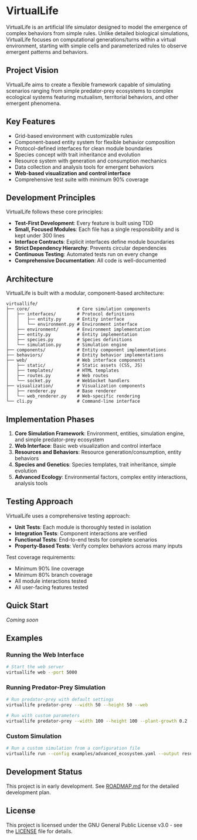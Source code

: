 # VirtualLife

VirtualLife is an artificial life simulator designed to model the emergence of complex behaviors from simple rules. Unlike detailed biological simulations, VirtualLife focuses on computational generations/turns within a virtual environment, starting with simple cells and parameterized rules to observe emergent patterns and behaviors.

## Project Vision

VirtualLife aims to create a flexible framework capable of simulating scenarios ranging from simple predator-prey ecosystems to complex ecological systems featuring mutualism, territorial behaviors, and other emergent phenomena.

## Key Features

- Grid-based environment with customizable rules
- Component-based entity system for flexible behavior composition
- Protocol-defined interfaces for clean module boundaries
- Species concept with trait inheritance and evolution
- Resource system with generation and consumption mechanics
- Data collection and analysis tools for emergent behaviors
- **Web-based visualization and control interface**
- Comprehensive test suite with minimum 90% coverage

## Development Principles

VirtualLife follows these core principles:

- **Test-First Development**: Every feature is built using TDD
- **Small, Focused Modules**: Each file has a single responsibility and is kept under 300 lines
- **Interface Contracts**: Explicit interfaces define module boundaries
- **Strict Dependency Hierarchy**: Prevents circular dependencies
- **Continuous Testing**: Automated tests run on every change
- **Comprehensive Documentation**: All code is well-documented

## Architecture

VirtualLife is built with a modular, component-based architecture:

```
virtuallife/
├── core/                  # Core simulation components
│   ├── interfaces/        # Protocol definitions
│   │   ├── entity.py      # Entity interface
│   │   └── environment.py # Environment interface
│   ├── environment/       # Environment implementation
│   ├── entity.py          # Entity implementation
│   ├── species.py         # Species definitions
│   └── simulation.py      # Simulation engine
├── components/            # Entity component implementations
├── behaviors/             # Entity behavior implementations
├── web/                   # Web interface components
│   ├── static/            # Static assets (CSS, JS)
│   ├── templates/         # HTML templates
│   ├── routes.py          # Web routes
│   └── socket.py          # WebSocket handlers
├── visualization/         # Visualization components
│   ├── renderer.py        # Base renderer
│   └── web_renderer.py    # Web-specific rendering
└── cli.py                 # Command-line interface
```

## Implementation Phases

1. **Core Simulation Framework**: Environment, entities, simulation engine, and simple predator-prey ecosystem
2. **Web Interface**: Basic web visualization and control interface
3. **Resources and Behaviors**: Resource generation/consumption, entity behaviors
4. **Species and Genetics**: Species templates, trait inheritance, simple evolution
5. **Advanced Ecology**: Environmental factors, complex entity interactions, analysis tools

## Testing Approach

VirtualLife uses a comprehensive testing approach:

- **Unit Tests**: Each module is thoroughly tested in isolation
- **Integration Tests**: Component interactions are verified
- **Functional Tests**: End-to-end tests for complete scenarios
- **Property-Based Tests**: Verify complex behaviors across many inputs

Test coverage requirements:
- Minimum 90% line coverage
- Minimum 80% branch coverage
- All module interactions tested
- All user-facing features tested

## Quick Start

*Coming soon*

## Examples

### Running the Web Interface

```bash
# Start the web server
virtuallife web --port 5000
```

### Running Predator-Prey Simulation

```bash
# Run predator-prey with default settings
virtuallife predator-prey --width 50 --height 50 --web

# Run with custom parameters
virtuallife predator-prey --width 100 --height 100 --plant-growth 0.2 --herbivore-count 50 --predator-count 10 --web
```

### Custom Simulation

```bash
# Run a custom simulation from a configuration file
virtuallife run --config examples/advanced_ecosystem.yaml --output results.json --web
```

## Development Status

This project is in early development. See [ROADMAP.md](ROADMAP.md) for the detailed development plan.

## License

This project is licensed under the GNU General Public License v3.0 - see the [LICENSE](LICENSE) file for details.